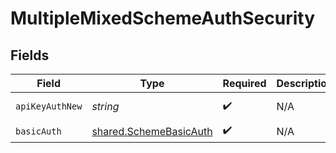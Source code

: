 # MultipleMixedSchemeAuthSecurity


## Fields

| Field                                                            | Type                                                             | Required                                                         | Description                                                      | Example                                                          |
| ---------------------------------------------------------------- | ---------------------------------------------------------------- | ---------------------------------------------------------------- | ---------------------------------------------------------------- | ---------------------------------------------------------------- |
| `apiKeyAuthNew`                                                  | *string*                                                         | :heavy_check_mark:                                               | N/A                                                              | Token <YOUR_API_KEY>                                             |
| `basicAuth`                                                      | [shared.SchemeBasicAuth](../../models/shared/schemebasicauth.md) | :heavy_check_mark:                                               | N/A                                                              |                                                                  |